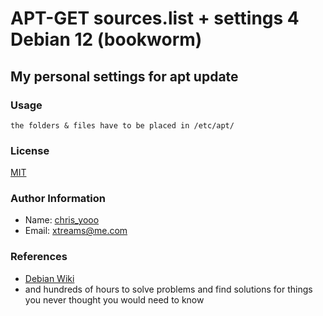 # APT-GET sources.list + settings 4 Debian 12 (bookworm)

## My personal settings for apt update

### Usage

`the folders & files have to be placed in /etc/apt/`

### License

[MIT](https://choosealicense.com/licenses/mit/)

### Author Information

- Name: [chris_yooo](https://github.com/chris-yooo)
- Email: [xtreams@me.com](mailto:xtreams@me.com)

### References

- [Debian Wiki](https://wiki.debian.org/)
- and hundreds of hours to solve problems and find solutions for things you never thought you would need to know
